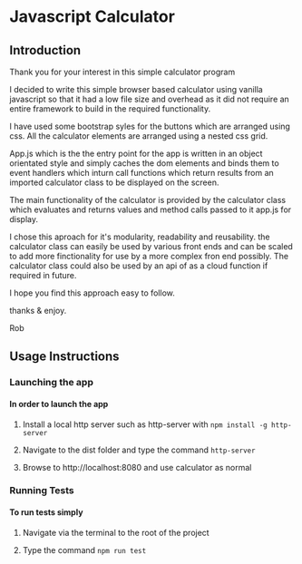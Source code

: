 # Javascript Calculator

## Introduction

Thank you for your interest in this simple calculator program

I decided to write this simple browser based calculator using vanilla javascript so that it had a low file size and overhead as it did not require an entire framework to build in the required functionality.

I have used some bootstrap syles for the buttons which are arranged using css. All the calculator elements are arranged using a nested css grid.

App.js which is the the entry point for the app is written in an object orientated style and simply caches the dom elements and binds them to event handlers which inturn call functions which return results from an imported calculator class to be displayed on the screen.

The main functionality of the calculator is provided by the calculator class which evaluates and returns values and method calls passed to it app.js for display.

I chose this aproach for it's modularity, readability and reusability. the calculator class can easily be used by various front ends and can be scaled to add more finctionality for use by a more complex fron end possibly. The calculator class could also be used by an api of as a cloud function if required in future.

I hope you find this approach easy to follow.

thanks & enjoy.

Rob


## Usage Instructions

### Launching the app

#### In order to launch the app

1. Install a local http server such as http-server with ``npm install -g http-server``

2. Navigate to the dist folder and type the command ``http-server``

3. Browse to http://localhost:8080 and use calculator as normal


### Running Tests

#### To run tests simply

1. Navigate via the terminal to the root of the project

2. Type the command ``npm run test`` 